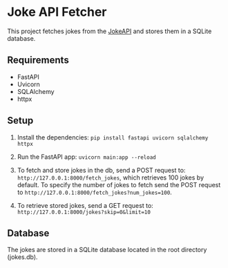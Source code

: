 # Joke API Fetcher

This project fetches jokes from the [JokeAPI](https://sv443.net/jokeapi/v2/) and stores them in a SQLite database.

## Requirements
- FastAPI
- Uvicorn
- SQLAlchemy
- httpx

## Setup

1. Install the dependencies:
`pip install fastapi uvicorn sqlalchemy httpx`


2. Run the FastAPI app:
`uvicorn main:app --reload`


3. To fetch and store jokes in the db, send a POST request to:
`http://127.0.0.1:8000/fetch_jokes`, which retrieves 100 jokes by default.
To specify the number of jokes to fetch send the POST request to `http://127.0.0.1:8000/fetch_jokes?num_jokes=100`.


4. To retrieve stored jokes, send a GET request to:
`http://127.0.0.1:8000/jokes?skip=0&limit=10`


## Database
The jokes are stored in a SQLite database located in the root directory (jokes.db).
